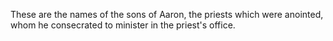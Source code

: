 These are the names of the sons of Aaron, the priests which were anointed, whom he consecrated to minister in the priest's office.

